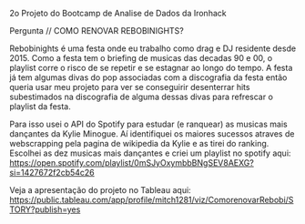2o Projeto do Bootcamp de Analise de Dados da Ironhack

Pergunta // COMO RENOVAR REBOBINIGHTS?

Rebobinights é uma festa onde eu trabalho como drag e DJ residente desde 2015. Como a festa tem o briefing de musicas das decadas 90 e 00, o playlist corre o risco de se repetir e se estagnar ao longo do tempo. A festa já tem algumas divas do pop associadas com a discografia da festa então queria usar meu projeto para ver se conseguirir desenterrar hits subestimados na discografia de alguma dessas divas para refrescar o playlist da festa. 

Para isso usei o API do Spotify para estudar (e ranquear) as musicas mais dançantes da Kylie Minogue. Aí identifiquei os maiores sucessos atraves de webscrapping pela pagina de wikipedia da Kylie e as tirei do ranking. Escolhei as dez musicas mais dançantes e criei um playlist no spotify aqui: https://open.spotify.com/playlist/0mSJyOxymbbBNgSEV8AEXG?si=1427672f2cb54c26

Veja a apresentação do projeto no Tableau aqui:
https://public.tableau.com/app/profile/mitch1281/viz/ComorenovarRebobi/STORY?publish=yes
